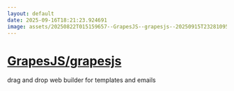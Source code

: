 ```yaml
---
layout: default
date: 2025-09-16T18:21:23.924691
image: assets/20250822T015159657--GrapesJS--grapesjs--20250915T232810951--cropped.png
---
```


# [GrapesJS/grapesjs](https://github.com/GrapesJS/grapesjs)

drag and drop web builder for templates and emails
